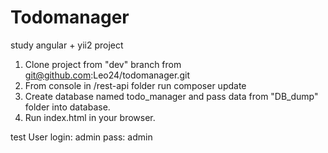 # Todomanager
study angular + yii2 project

1. Clone project from "dev" branch from git@github.com:Leo24/todomanager.git
2. From console in /rest-api folder run composer update
3. Create database named todo_manager and pass data from "DB_dump" folder into database.
4. Run index.html in your browser. 

test User
login: admin
pass: admin
